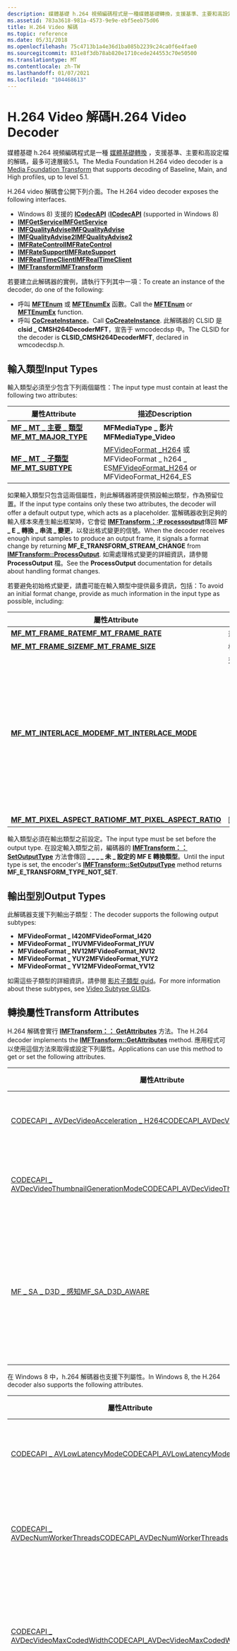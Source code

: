 ```yaml
---
description: 媒體基礎 h.264 視頻編碼程式是一種媒體基礎轉換，支援基準、主要和高設定檔的解碼，最多可達層級5.1。
ms.assetid: 783a3618-981a-4573-9e9e-ebf5eeb75d06
title: H.264 Video 解碼
ms.topic: reference
ms.date: 05/31/2018
ms.openlocfilehash: 75c4713b1a4e36d1ba085b2239c24ca0f6e4fae0
ms.sourcegitcommit: 831e8f3db78ab820e1710cede244553c70e50500
ms.translationtype: MT
ms.contentlocale: zh-TW
ms.lasthandoff: 01/07/2021
ms.locfileid: "104468613"
---
```

# <a name="h264-video-decoder"></a><span data-ttu-id="6b529-103">H.264 Video 解碼</span><span class="sxs-lookup"><span data-stu-id="6b529-103">H.264 Video Decoder</span></span>

<span data-ttu-id="6b529-104">媒體基礎 h.264 視頻編碼程式是一種 [媒體基礎轉換](media-foundation-transforms.md) ，支援基準、主要和高設定檔的解碼，最多可達層級5.1。</span><span class="sxs-lookup"><span data-stu-id="6b529-104">The Media Foundation H.264 video decoder is a [Media Foundation Transform](media-foundation-transforms.md) that supports decoding of Baseline, Main, and High profiles, up to level 5.1.</span></span>

<span data-ttu-id="6b529-105">H.264 video 解碼會公開下列介面。</span><span class="sxs-lookup"><span data-stu-id="6b529-105">The H.264 video decoder exposes the following interfaces.</span></span>

-   <span data-ttu-id="6b529-106">Windows 8) 支援的 [**ICodecAPI**](/windows/win32/api/strmif/nn-strmif-icodecapi) (</span><span class="sxs-lookup"><span data-stu-id="6b529-106">[**ICodecAPI**](/windows/win32/api/strmif/nn-strmif-icodecapi) (supported in Windows 8)</span></span>
-   [<span data-ttu-id="6b529-107">**IMFGetService**</span><span class="sxs-lookup"><span data-stu-id="6b529-107">**IMFGetService**</span></span>](/windows/desktop/api/mfidl/nn-mfidl-imfgetservice)
-   [<span data-ttu-id="6b529-108">**IMFQualityAdvise**</span><span class="sxs-lookup"><span data-stu-id="6b529-108">**IMFQualityAdvise**</span></span>](/windows/desktop/api/mfidl/nn-mfidl-imfqualityadvise)
-   [<span data-ttu-id="6b529-109">**IMFQualityAdvise2**</span><span class="sxs-lookup"><span data-stu-id="6b529-109">**IMFQualityAdvise2**</span></span>](/windows/desktop/api/mfidl/nn-mfidl-imfqualityadvise2)
-   [<span data-ttu-id="6b529-110">**IMFRateControl**</span><span class="sxs-lookup"><span data-stu-id="6b529-110">**IMFRateControl**</span></span>](/windows/desktop/api/mfidl/nn-mfidl-imfratecontrol)
-   [<span data-ttu-id="6b529-111">**IMFRateSupport**</span><span class="sxs-lookup"><span data-stu-id="6b529-111">**IMFRateSupport**</span></span>](/windows/desktop/api/mfidl/nn-mfidl-imfratesupport)
-   [<span data-ttu-id="6b529-112">**IMFRealTimeClient**</span><span class="sxs-lookup"><span data-stu-id="6b529-112">**IMFRealTimeClient**</span></span>](/windows/desktop/api/mfidl/nn-mfidl-imfrealtimeclient)
-   [<span data-ttu-id="6b529-113">**IMFTransform**</span><span class="sxs-lookup"><span data-stu-id="6b529-113">**IMFTransform**</span></span>](/windows/desktop/api/mftransform/nn-mftransform-imftransform)

<span data-ttu-id="6b529-114">若要建立此解碼器的實例，請執行下列其中一項：</span><span class="sxs-lookup"><span data-stu-id="6b529-114">To create an instance of the decoder, do one of the following:</span></span>

-   <span data-ttu-id="6b529-115">呼叫 [**MFTEnum**](/windows/desktop/api/mfapi/nf-mfapi-mftenum) 或 [**MFTEnumEx**](/windows/desktop/api/mfapi/nf-mfapi-mftenumex) 函數。</span><span class="sxs-lookup"><span data-stu-id="6b529-115">Call the [**MFTEnum**](/windows/desktop/api/mfapi/nf-mfapi-mftenum) or [**MFTEnumEx**](/windows/desktop/api/mfapi/nf-mfapi-mftenumex) function.</span></span>
-   <span data-ttu-id="6b529-116">呼叫 [**CoCreateInstance**](/windows/win32/api/combaseapi/nf-combaseapi-cocreateinstance)。</span><span class="sxs-lookup"><span data-stu-id="6b529-116">Call [**CoCreateInstance**](/windows/win32/api/combaseapi/nf-combaseapi-cocreateinstance).</span></span> <span data-ttu-id="6b529-117">此解碼器的 CLSID 是 **clsid \_ CMSH264DecoderMFT**，宣告于 wmcodecdsp 中。</span><span class="sxs-lookup"><span data-stu-id="6b529-117">The CLSID for the decoder is **CLSID\_CMSH264DecoderMFT**, declared in wmcodecdsp.h.</span></span>

## <a name="input-types"></a><span data-ttu-id="6b529-118">輸入類型</span><span class="sxs-lookup"><span data-stu-id="6b529-118">Input Types</span></span>

<span data-ttu-id="6b529-119">輸入類型必須至少包含下列兩個屬性：</span><span class="sxs-lookup"><span data-stu-id="6b529-119">The input type must contain at least the following two attributes:</span></span>



| <span data-ttu-id="6b529-120">屬性</span><span class="sxs-lookup"><span data-stu-id="6b529-120">Attribute</span></span>                                                 | <span data-ttu-id="6b529-121">描述</span><span class="sxs-lookup"><span data-stu-id="6b529-121">Description</span></span>                                                                                   |
|-----------------------------------------------------------|-----------------------------------------------------------------------------------------------|
| [<span data-ttu-id="6b529-122">**MF \_ MT \_ 主要 \_ 類型**</span><span class="sxs-lookup"><span data-stu-id="6b529-122">**MF\_MT\_MAJOR\_TYPE**</span></span>](mf-mt-major-type-attribute.md) | <span data-ttu-id="6b529-123">**MFMediaType \_ 影片**</span><span class="sxs-lookup"><span data-stu-id="6b529-123">**MFMediaType\_Video**</span></span>                                                                        |
| [<span data-ttu-id="6b529-124">**MF \_ MT \_ 子類型**</span><span class="sxs-lookup"><span data-stu-id="6b529-124">**MF\_MT\_SUBTYPE**</span></span>](mf-mt-subtype-attribute.md)        | <span data-ttu-id="6b529-125">[MFVideoFormat \_H264](video-subtype-guids.md) 或 MFVideoFormat \_ h264 \_ ES</span><span class="sxs-lookup"><span data-stu-id="6b529-125">[MFVideoFormat\_H264](video-subtype-guids.md) or MFVideoFormat\_H264\_ES</span></span> |



 

<span data-ttu-id="6b529-126">如果輸入類型只包含這兩個屬性，則此解碼器將提供預設輸出類型，作為預留位置。</span><span class="sxs-lookup"><span data-stu-id="6b529-126">If the input type contains only these two attributes, the decoder will offer a default output type, which acts as a placeholder.</span></span> <span data-ttu-id="6b529-127">當解碼器收到足夠的輸入樣本來產生輸出框架時，它會從 [**IMFTransform：:P rocessoutput**](/windows/desktop/api/mftransform/nf-mftransform-imftransform-processoutput)傳回 **MF \_ E \_ 轉換 \_ 串流 \_ 變更**，以發出格式變更的信號。</span><span class="sxs-lookup"><span data-stu-id="6b529-127">When the decoder receives enough input samples to produce an output frame, it signals a format change by returning **MF\_E\_TRANSFORM\_STREAM\_CHANGE** from [**IMFTransform::ProcessOutput**](/windows/desktop/api/mftransform/nf-mftransform-imftransform-processoutput).</span></span> <span data-ttu-id="6b529-128">如需處理格式變更的詳細資訊，請參閱 **ProcessOutput** 檔。</span><span class="sxs-lookup"><span data-stu-id="6b529-128">See the **ProcessOutput** documentation for details about handling format changes.</span></span>

<span data-ttu-id="6b529-129">若要避免初始格式變更，請盡可能在輸入類型中提供最多資訊，包括：</span><span class="sxs-lookup"><span data-stu-id="6b529-129">To avoid an initial format change, provide as much information in the input type as possible, including:</span></span>



<table>
<colgroup>
<col style="width: 50%" />
<col style="width: 50%" />
</colgroup>
<thead>
<tr class="header">
<th><span data-ttu-id="6b529-130">屬性</span><span class="sxs-lookup"><span data-stu-id="6b529-130">Attribute</span></span></th>
<th><span data-ttu-id="6b529-131">描述</span><span class="sxs-lookup"><span data-stu-id="6b529-131">Description</span></span></th>
</tr>
</thead>
<tbody>
<tr class="odd">
<td><span data-ttu-id="6b529-132"><a href="mf-mt-frame-rate-attribute.md"><strong>MF_MT_FRAME_RATE</strong></a></span><span class="sxs-lookup"><span data-stu-id="6b529-132"><a href="mf-mt-frame-rate-attribute.md"><strong>MF_MT_FRAME_RATE</strong></a></span></span></td>
<td><span data-ttu-id="6b529-133">畫面播放速率。</span><span class="sxs-lookup"><span data-stu-id="6b529-133">Frame rate.</span></span></td>
</tr>
<tr class="even">
<td><span data-ttu-id="6b529-134"><a href="mf-mt-frame-size-attribute.md"><strong>MF_MT_FRAME_SIZE</strong></a></span><span class="sxs-lookup"><span data-stu-id="6b529-134"><a href="mf-mt-frame-size-attribute.md"><strong>MF_MT_FRAME_SIZE</strong></a></span></span></td>
<td><span data-ttu-id="6b529-135">框架維度。</span><span class="sxs-lookup"><span data-stu-id="6b529-135">Frame dimensions.</span></span></td>
</tr>
<tr class="odd">
<td><span data-ttu-id="6b529-136"><a href="mf-mt-interlace-mode-attribute.md"><strong>MF_MT_INTERLACE_MODE</strong></a></span><span class="sxs-lookup"><span data-stu-id="6b529-136"><a href="mf-mt-interlace-mode-attribute.md"><strong>MF_MT_INTERLACE_MODE</strong></a></span></span></td>
<td><span data-ttu-id="6b529-137">交錯模式。</span><span class="sxs-lookup"><span data-stu-id="6b529-137">Interlace mode.</span></span>
<blockquote>
[!Note]<br />
<span data-ttu-id="6b529-138">在 h.264 video 中，交錯結構可以動態變更，因此會 <strong>MFVideoInterlace_MixedInterlaceOrProgressive</strong>這個屬性的建議值。</span><span class="sxs-lookup"><span data-stu-id="6b529-138">In H.264 video, the interlace structure can change dynamically, so the recommended value of this attribute is <strong>MFVideoInterlace_MixedInterlaceOrProgressive</strong>.</span></span> <span data-ttu-id="6b529-139">影片基本資料流程中的交錯資訊優先于媒體類型。</span><span class="sxs-lookup"><span data-stu-id="6b529-139">Interlace information in the video elementary stream takes precedence over the media type.</span></span> <span data-ttu-id="6b529-140">如需詳細資訊，請參閱 <a href="video-interlacing.md">影片交錯</a>。</span><span class="sxs-lookup"><span data-stu-id="6b529-140">For more information, see <a href="video-interlacing.md">Video Interlacing</a>.</span></span>
</blockquote>
<br/> <br/></td>
</tr>
<tr class="even">
<td><span data-ttu-id="6b529-141"><a href="mf-mt-pixel-aspect-ratio-attribute.md"><strong>MF_MT_PIXEL_ASPECT_RATIO</strong></a></span><span class="sxs-lookup"><span data-stu-id="6b529-141"><a href="mf-mt-pixel-aspect-ratio-attribute.md"><strong>MF_MT_PIXEL_ASPECT_RATIO</strong></a></span></span></td>
<td><span data-ttu-id="6b529-142">圖元外觀比例。</span><span class="sxs-lookup"><span data-stu-id="6b529-142">Pixel aspect ratio.</span></span></td>
</tr>
</tbody>
</table>



 

<span data-ttu-id="6b529-143">輸入類型必須在輸出類型之前設定。</span><span class="sxs-lookup"><span data-stu-id="6b529-143">The input type must be set before the output type.</span></span> <span data-ttu-id="6b529-144">在設定輸入類型之前，編碼器的 [**IMFTransform：： SetOutputType**](/windows/desktop/api/mftransform/nf-mftransform-imftransform-setoutputtype) 方法會傳回 **\_ \_ \_ \_ 未 \_ 設定的 MF E 轉換類型**。</span><span class="sxs-lookup"><span data-stu-id="6b529-144">Until the input type is set, the encoder's [**IMFTransform::SetOutputType**](/windows/desktop/api/mftransform/nf-mftransform-imftransform-setoutputtype) method returns **MF\_E\_TRANSFORM\_TYPE\_NOT\_SET**.</span></span>

## <a name="output-types"></a><span data-ttu-id="6b529-145">輸出型別</span><span class="sxs-lookup"><span data-stu-id="6b529-145">Output Types</span></span>

<span data-ttu-id="6b529-146">此解碼器支援下列輸出子類型：</span><span class="sxs-lookup"><span data-stu-id="6b529-146">The decoder supports the following output subtypes:</span></span>

-   <span data-ttu-id="6b529-147">**MFVideoFormat \_ I420**</span><span class="sxs-lookup"><span data-stu-id="6b529-147">**MFVideoFormat\_I420**</span></span>
-   <span data-ttu-id="6b529-148">**MFVideoFormat \_ IYUV**</span><span class="sxs-lookup"><span data-stu-id="6b529-148">**MFVideoFormat\_IYUV**</span></span>
-   <span data-ttu-id="6b529-149">**MFVideoFormat \_ NV12**</span><span class="sxs-lookup"><span data-stu-id="6b529-149">**MFVideoFormat\_NV12**</span></span>
-   <span data-ttu-id="6b529-150">**MFVideoFormat \_ YUY2**</span><span class="sxs-lookup"><span data-stu-id="6b529-150">**MFVideoFormat\_YUY2**</span></span>
-   <span data-ttu-id="6b529-151">**MFVideoFormat \_ YV12**</span><span class="sxs-lookup"><span data-stu-id="6b529-151">**MFVideoFormat\_YV12**</span></span>

<span data-ttu-id="6b529-152">如需這些子類型的詳細資訊，請參閱 [影片子類型 guid](video-subtype-guids.md)。</span><span class="sxs-lookup"><span data-stu-id="6b529-152">For more information about these subtypes, see [Video Subtype GUIDs](video-subtype-guids.md).</span></span>

## <a name="transform-attributes"></a><span data-ttu-id="6b529-153">轉換屬性</span><span class="sxs-lookup"><span data-stu-id="6b529-153">Transform Attributes</span></span>

<span data-ttu-id="6b529-154">H.264 解碼會實行 [**IMFTransform：： GetAttributes**](/windows/desktop/api/mftransform/nf-mftransform-imftransform-getattributes) 方法。</span><span class="sxs-lookup"><span data-stu-id="6b529-154">The H.264 decoder implements the [**IMFTransform::GetAttributes**](/windows/desktop/api/mftransform/nf-mftransform-imftransform-getattributes) method.</span></span> <span data-ttu-id="6b529-155">應用程式可以使用這個方法來取得或設定下列屬性。</span><span class="sxs-lookup"><span data-stu-id="6b529-155">Applications can use this method to get or set the following attributes.</span></span>



| <span data-ttu-id="6b529-156">屬性</span><span class="sxs-lookup"><span data-stu-id="6b529-156">Attribute</span></span>                                                                                       | <span data-ttu-id="6b529-157">描述</span><span class="sxs-lookup"><span data-stu-id="6b529-157">Description</span></span>                                                                                |
|-------------------------------------------------------------------------------------------------|--------------------------------------------------------------------------------------------|
| [<span data-ttu-id="6b529-158">CODECAPI \_ AVDecVideoAcceleration \_ H264</span><span class="sxs-lookup"><span data-stu-id="6b529-158">CODECAPI\_AVDecVideoAcceleration\_H264</span></span>](../directshow/avdecvideoacceleration-h264-property.md)            | <span data-ttu-id="6b529-159">啟用或停用硬體加速。</span><span class="sxs-lookup"><span data-stu-id="6b529-159">Enables or disables hardware acceleration.</span></span>                                                 |
| [<span data-ttu-id="6b529-160">CODECAPI \_ AVDecVideoThumbnailGenerationMode</span><span class="sxs-lookup"><span data-stu-id="6b529-160">CODECAPI\_AVDecVideoThumbnailGenerationMode</span></span>](../directshow/avdecvideothumbnailgenerationmode-property.md) | <span data-ttu-id="6b529-161">啟用或停用縮圖產生模式。</span><span class="sxs-lookup"><span data-stu-id="6b529-161">Enables or disables thumbnail generation mode.</span></span>                                             |
| [<span data-ttu-id="6b529-162">MF \_ SA \_ D3D \_ 感知</span><span class="sxs-lookup"><span data-stu-id="6b529-162">MF\_SA\_D3D\_AWARE</span></span>](mf-sa-d3d-aware-attribute.md)                                             | <span data-ttu-id="6b529-163">指出此解碼器支援 (DXVA) 的 DirectX Video 加速。</span><span class="sxs-lookup"><span data-stu-id="6b529-163">Indicates that the decoder supports DirectX Video Acceleration (DXVA).</span></span> <span data-ttu-id="6b529-164">視為唯讀。</span><span class="sxs-lookup"><span data-stu-id="6b529-164">Treat as read-only.</span></span> |



 

<span data-ttu-id="6b529-165">在 Windows 8 中，h.264 解碼器也支援下列屬性。</span><span class="sxs-lookup"><span data-stu-id="6b529-165">In Windows 8, the H.264 decoder also supports the following attributes.</span></span>



| <span data-ttu-id="6b529-166">屬性</span><span class="sxs-lookup"><span data-stu-id="6b529-166">Attribute</span></span>                                                                                                     | <span data-ttu-id="6b529-167">描述</span><span class="sxs-lookup"><span data-stu-id="6b529-167">Description</span></span>                                                                                                 |
|---------------------------------------------------------------------------------------------------------------|-------------------------------------------------------------------------------------------------------------|
| [<span data-ttu-id="6b529-168">CODECAPI \_ AVLowLatencyMode</span><span class="sxs-lookup"><span data-stu-id="6b529-168">CODECAPI\_AVLowLatencyMode</span></span>](codecapi-avlowlatencymode.md)                                                   | <span data-ttu-id="6b529-169">啟用或停用低延遲解碼模式。</span><span class="sxs-lookup"><span data-stu-id="6b529-169">Enables or disables low-latency decoding mode.</span></span>                                                              |
| [<span data-ttu-id="6b529-170">CODECAPI \_ AVDecNumWorkerThreads</span><span class="sxs-lookup"><span data-stu-id="6b529-170">CODECAPI\_AVDecNumWorkerThreads</span></span>](codecapi-avdecnumworkerthreads.md)                                         | <span data-ttu-id="6b529-171">設定用於此解碼器的背景工作執行緒數目。</span><span class="sxs-lookup"><span data-stu-id="6b529-171">Sets the number of worker threads used by the decoder.</span></span>                                                      |
| [<span data-ttu-id="6b529-172">CODECAPI \_ AVDecVideoMaxCodedWidth</span><span class="sxs-lookup"><span data-stu-id="6b529-172">CODECAPI\_AVDecVideoMaxCodedWidth</span></span>](codecapi-avdecvideomaxcodedwidth.md)                                     | <span data-ttu-id="6b529-173">設定解碼器將接受做為輸入類型的最大圖片寬度。</span><span class="sxs-lookup"><span data-stu-id="6b529-173">Sets the maximum picture width that the decoder will accept as an input type.</span></span>                               |
| [<span data-ttu-id="6b529-174">CODECAPI \_ AVDecVideoMaxCodedHeight</span><span class="sxs-lookup"><span data-stu-id="6b529-174">CODECAPI\_AVDecVideoMaxCodedHeight</span></span>](codecapi-avdecvideomaxcodedheight.md)                                   | <span data-ttu-id="6b529-175">設定解碼器將接受做為輸入類型的最大圖片高度。</span><span class="sxs-lookup"><span data-stu-id="6b529-175">Sets the maximum picture height that the decoder will accept as an input type.</span></span>                              |
| [<span data-ttu-id="6b529-176">MF \_ SA \_ 最小 \_ 輸出 \_ 範例 \_ 計數</span><span class="sxs-lookup"><span data-stu-id="6b529-176">MF\_SA\_MINIMUM\_OUTPUT\_SAMPLE\_COUNT</span></span>](mf-sa-minimum-output-sample-count.md)                               | <span data-ttu-id="6b529-177">指定輸出樣本的最大數目。</span><span class="sxs-lookup"><span data-stu-id="6b529-177">Specifies the maximum number of output samples.</span></span>                                                             |
| [<span data-ttu-id="6b529-178">MFT \_ 解碼 \_ 會 \_ \_ \_ 以 \_ 原生 \_ 順序公開輸出類型</span><span class="sxs-lookup"><span data-stu-id="6b529-178">MFT\_DECODER\_EXPOSE\_OUTPUT\_TYPES\_IN\_NATIVE\_ORDER</span></span>](mft-decoder-expose-output-types-in-native-order.md) | <span data-ttu-id="6b529-179">指定解碼器是否公開 IYUV/I420 輸出類型 (適用于其他格式之前的轉碼) 。</span><span class="sxs-lookup"><span data-stu-id="6b529-179">Specifies whether a decoder exposes IYUV/I420 output types (suitable for transcoding) before other formats.</span></span> |



 

<span data-ttu-id="6b529-180">在 Windows 8 中，h.264 解碼支援 [**ICodecAPI**](/windows/win32/api/strmif/nn-strmif-icodecapi) 介面。</span><span class="sxs-lookup"><span data-stu-id="6b529-180">In Windows 8, the H.264 decoder supports the [**ICodecAPI**](/windows/win32/api/strmif/nn-strmif-icodecapi) interface.</span></span> <span data-ttu-id="6b529-181">此介面提供 alternativate API 來設定下列編解碼器屬性。</span><span class="sxs-lookup"><span data-stu-id="6b529-181">This interface provides an alternativate API for setting the following codec properties.</span></span>

-   [<span data-ttu-id="6b529-182">CODECAPI \_ AVDecVideoMaxCodedWidth</span><span class="sxs-lookup"><span data-stu-id="6b529-182">CODECAPI\_AVDecVideoMaxCodedWidth</span></span>](codecapi-avdecvideomaxcodedwidth.md)
-   [<span data-ttu-id="6b529-183">CODECAPI \_ AVDecVideoAcceleration \_ H264</span><span class="sxs-lookup"><span data-stu-id="6b529-183">CODECAPI\_AVDecVideoAcceleration\_H264</span></span>](../directshow/avdecvideoacceleration-h264-property.md)
-   [<span data-ttu-id="6b529-184">CODECAPI \_ AVDecVideoMaxCodedHeight</span><span class="sxs-lookup"><span data-stu-id="6b529-184">CODECAPI\_AVDecVideoMaxCodedHeight</span></span>](codecapi-avdecvideomaxcodedheight.md)
-   [<span data-ttu-id="6b529-185">CODECAPI \_ AVDecVideoMaxCodedWidth</span><span class="sxs-lookup"><span data-stu-id="6b529-185">CODECAPI\_AVDecVideoMaxCodedWidth</span></span>](codecapi-avdecvideomaxcodedwidth.md)
-   [<span data-ttu-id="6b529-186">CODECAPI \_ AVDecVideoThumbnailGenerationMode</span><span class="sxs-lookup"><span data-stu-id="6b529-186">CODECAPI\_AVDecVideoThumbnailGenerationMode</span></span>](../directshow/avdecvideothumbnailgenerationmode-property.md)

## <a name="format-constraints"></a><span data-ttu-id="6b529-187">格式條件約束</span><span class="sxs-lookup"><span data-stu-id="6b529-187">Format Constraints</span></span>

<span data-ttu-id="6b529-188">此解碼器支援下列格式：</span><span class="sxs-lookup"><span data-stu-id="6b529-188">The decoder supports the following formats:</span></span>



<table>
<colgroup>
<col style="width: 50%" />
<col style="width: 50%" />
</colgroup>
<tbody>
<tr class="odd">
<td><span data-ttu-id="6b529-189">設定檔/層級</span><span class="sxs-lookup"><span data-stu-id="6b529-189">Profiles/Levels</span></span></td>
<td><span data-ttu-id="6b529-190">基準、主要和高設定檔，最高到層級5.1。</span><span class="sxs-lookup"><span data-stu-id="6b529-190">Baseline, Main, and High profiles, up to level 5.1.</span></span> <span data-ttu-id="6b529-191"> (如需詳細資料，請參閱 ITU-T h.264 規格。 ) </span><span class="sxs-lookup"><span data-stu-id="6b529-191">(See ITU-T H.264 specification for details.)</span></span></td>
</tr>
<tr class="even">
<td><span data-ttu-id="6b529-192">色度格式</span><span class="sxs-lookup"><span data-stu-id="6b529-192">Chroma Formats</span></span></td>
<td><span data-ttu-id="6b529-193">4:2:0 色度或單色</span><span class="sxs-lookup"><span data-stu-id="6b529-193">4:2:0 chroma or monochrome</span></span></td>
</tr>
<tr class="odd">
<td><span data-ttu-id="6b529-194">最低解析度</span><span class="sxs-lookup"><span data-stu-id="6b529-194">Minimum Resolution</span></span></td>
<td><span data-ttu-id="6b529-195">48×48圖元</span><span class="sxs-lookup"><span data-stu-id="6b529-195">48 × 48 pixels</span></span></td>
</tr>
<tr class="even">
<td><span data-ttu-id="6b529-196">最大解析度</span><span class="sxs-lookup"><span data-stu-id="6b529-196">Maximum Resolution</span></span></td>
<td><span data-ttu-id="6b529-197">4096×2304圖元</span><span class="sxs-lookup"><span data-stu-id="6b529-197">4096 × 2304 pixels</span></span><br/> <span data-ttu-id="6b529-198">DXVA 加速的保證解析度上限為1920×1088圖元;在較高的解析度中，解碼是使用 DXVA 來完成（如果基礎硬體支援的話），否則會使用軟體進行解碼。</span><span class="sxs-lookup"><span data-stu-id="6b529-198">The maximum guaranteed resolution for DXVA acceleration is 1920 × 1088 pixels; at higher resolutions, decoding is done with DXVA, if it is supported by the underlying hardware, otherwise, decoding is done with software.</span></span><br/>
<blockquote>
[!Note]<br />
<span data-ttu-id="6b529-199">在 Windows 7 中，軟體和 DXVA 解碼的最大支援解析度為1920×1088圖元。</span><span class="sxs-lookup"><span data-stu-id="6b529-199">In Windows 7, the maximum supported resolution is 1920 × 1088 pixels for both software and DXVA decoding.</span></span>
</blockquote>
<br/> <br/></td>
</tr>
<tr class="odd">
<td><span data-ttu-id="6b529-200">DXVA</span><span class="sxs-lookup"><span data-stu-id="6b529-200">DXVA</span></span></td>
<td><span data-ttu-id="6b529-201">此解碼器支援 DXVA 第2版，但不支援 DXVA 第1版。</span><span class="sxs-lookup"><span data-stu-id="6b529-201">The decoder supports DXVA version 2, but not DXVA version 1.</span></span> <span data-ttu-id="6b529-202">只有主要相容的基準、主要和高設定檔 bitstreams 才支援 DXVA 解碼。</span><span class="sxs-lookup"><span data-stu-id="6b529-202">DXVA decoding is supported only for Main-compatible Baseline, Main, and High profile bitstreams.</span></span> <span data-ttu-id="6b529-203"> (主要相容的基準 bitstreams 定義為 <strong>profile_idc</strong>= 66， <strong>constrained_set1_flag</strong>= 1。 ) </span><span class="sxs-lookup"><span data-stu-id="6b529-203">(Main-compatible Baseline bitstreams are defined as <strong>profile_idc</strong>=66 and <strong>constrained_set1_flag</strong>=1.)</span></span></td>
</tr>
</tbody>
</table>



 

<span data-ttu-id="6b529-204">輸入資料必須符合 ISO/IEC 14496-10 的附錄 B。</span><span class="sxs-lookup"><span data-stu-id="6b529-204">Input data must conform to Annex B of ISO/IEC 14496-10.</span></span> <span data-ttu-id="6b529-205">資料必須包含起始碼。</span><span class="sxs-lookup"><span data-stu-id="6b529-205">The data must include the start codes.</span></span> <span data-ttu-id="6b529-206">除非在位元組資料流程中找到有效的 sequence 參數集 (SPS) 和圖片參數集 (PPS) ，否則此解碼器會略過位元組。</span><span class="sxs-lookup"><span data-stu-id="6b529-206">The decoder skips bytes until it finds a valid sequence parameter set (SPS) and picture parameter set (PPS) in the byte stream.</span></span>

<span data-ttu-id="6b529-207">此解碼器不支援電影細微性技術。</span><span class="sxs-lookup"><span data-stu-id="6b529-207">The decoder does not support Film Grain Technology.</span></span>

> [!Note]  
> <span data-ttu-id="6b529-208">先前版本的檔不正確地指出 Windows Server 2008 R2 支援此解碼器。</span><span class="sxs-lookup"><span data-stu-id="6b529-208">A previous version of the documentation incorrectly stated that the decoder is supported on Windows Server 2008 R2.</span></span>

 

<span data-ttu-id="6b529-209">如果已安裝 Windows Vista 的平臺更新補充，則可以在 Windows Vista 上使用 h.264 video 解碼器，但只能使用 [來源讀取器](source-reader.md)在 windows vista 上進行存取。</span><span class="sxs-lookup"><span data-stu-id="6b529-209">If Platform Update Supplement for Windows Vista is installed, the H.264 video decoder is available on Windows Vista, but is accessible on Windows Vista only by using the [Source Reader](source-reader.md).</span></span>

## <a name="requirements"></a><span data-ttu-id="6b529-210">規格需求</span><span class="sxs-lookup"><span data-stu-id="6b529-210">Requirements</span></span>



| <span data-ttu-id="6b529-211">需求</span><span class="sxs-lookup"><span data-stu-id="6b529-211">Requirement</span></span> | <span data-ttu-id="6b529-212">值</span><span class="sxs-lookup"><span data-stu-id="6b529-212">Value</span></span> |
|-------------------------------------|--------------------------------------------------------------------------------------------|
| <span data-ttu-id="6b529-213">最低支援的用戶端</span><span class="sxs-lookup"><span data-stu-id="6b529-213">Minimum supported client</span></span><br/> | <span data-ttu-id="6b529-214">\[僅限 Windows 7 桌面應用程式\]</span><span class="sxs-lookup"><span data-stu-id="6b529-214">Windows 7 \[desktop apps only\]</span></span><br/>                                                 |
| <span data-ttu-id="6b529-215">最低支援的伺服器</span><span class="sxs-lookup"><span data-stu-id="6b529-215">Minimum supported server</span></span><br/> | <span data-ttu-id="6b529-216">都不支援</span><span class="sxs-lookup"><span data-stu-id="6b529-216">None supported</span></span><br/>                                                                  |
| <span data-ttu-id="6b529-217">DLL</span><span class="sxs-lookup"><span data-stu-id="6b529-217">DLL</span></span><br/>                      | <dl> <span data-ttu-id="6b529-218"><dt>Msmpeg2vdec.dll</dt></span><span class="sxs-lookup"><span data-stu-id="6b529-218"><dt>Msmpeg2vdec.dll</dt></span></span> </dl> |



## <a name="see-also"></a><span data-ttu-id="6b529-219">另請參閱</span><span class="sxs-lookup"><span data-stu-id="6b529-219">See also</span></span>

<dl> <dt>

[<span data-ttu-id="6b529-220">編解碼器物件</span><span class="sxs-lookup"><span data-stu-id="6b529-220">Codec Objects</span></span>](codecobjects.md)
</dt> <dt>

[<span data-ttu-id="6b529-221">媒體基礎中的 MPEG 4 支援</span><span class="sxs-lookup"><span data-stu-id="6b529-221">MPEG-4 Support in Media Foundation</span></span>](mpeg-4-support-in-media-foundation.md)
</dt> <dt>

[<span data-ttu-id="6b529-222">媒體基礎中支援的媒體格式</span><span class="sxs-lookup"><span data-stu-id="6b529-222">Supported Media Formats in Media Foundation</span></span>](supported-media-formats-in-media-foundation.md)
</dt> <dt>

[<span data-ttu-id="6b529-223">影片媒體類型</span><span class="sxs-lookup"><span data-stu-id="6b529-223">Video Media Types</span></span>](video-media-types.md)
</dt> </dl>

 

 
